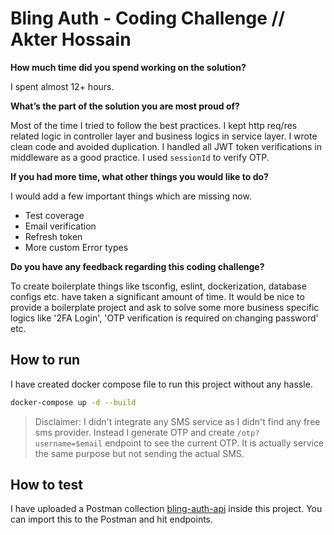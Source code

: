 # Bling Auth - Coding Challenge // Akter Hossain

**How much time did you spend working on the solution?**

I spent almost 12+ hours.

**What’s the part of the solution you are most proud of?**

Most of the time I tried to follow the best practices. I kept http req/res related logic in controller layer and business logics in service layer. I wrote clean code and avoided duplication. I handled all JWT token verifications in middleware as a good practice. I used `sessionId` to verify OTP.

**If you had more time, what other things you would like to do?**

I would add a few important things which are missing now.

- Test coverage
- Email verification
- Refresh token
- More custom Error types

**Do you have any feedback regarding this coding challenge?**

To create boilerplate things like tsconfig, eslint, dockerization, database configs etc. have taken a significant amount of time. It would be nice to provide a boilerplate project and ask to solve some more business specific logics like '2FA Login', 'OTP verification is required on changing password' etc.

## How to run

I have created docker compose file to run this project without any hassle.

```sh
docker-compose up -d --build
```

>Disclaimer: I didn't integrate any SMS service as I didn't find any free sms provider. Instead I generate OTP and create `/otp?username=$email` endpoint to see the current OTP. It is actually service the same purpose but not sending the actual SMS.

## How to test

I have uploaded a Postman collection [bling-auth-api](bling.postman_collection.json) inside this project. You can import this to the Postman and hit endpoints.
